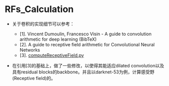 # RFs_Calculation

+ 关于卷积的实现细节可以参考：
  - [1]. Vincent Dumoulin, Francesco Visin - A guide to convolution arithmetic for deep learning (BibTeX)
  - [2]. A guide to receptive field arithmetic for Convolutional Neural Networks
  - [3]. <a href="https://gist.github.com/Nikasa1889/781a8eb20c5b32f8e378353cde4daa51" target="_blank">computeReceptiveField.py</a>
  
+ 在引用[3]的基础上，做了一些修改，以使得其能适应dilated convolution以及具有residual blocks的backbone。并且以darknet-53为例，计算感受野(Receptive field)的。
 
 

